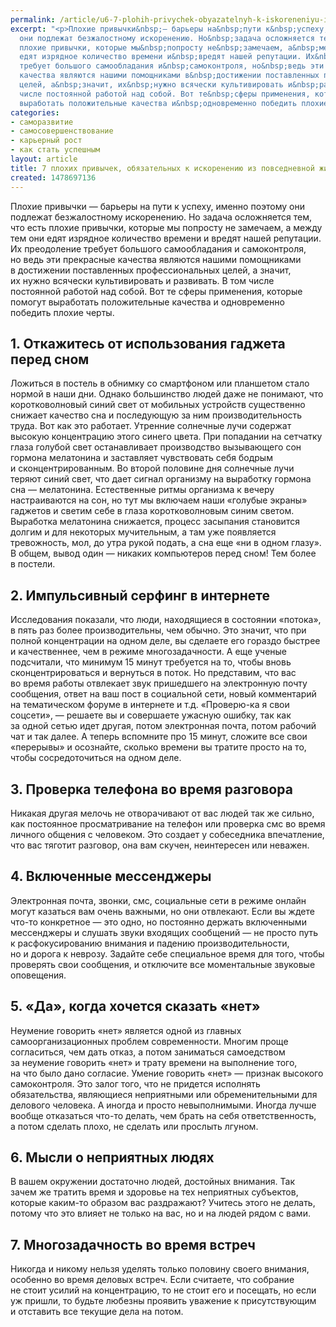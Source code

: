 ```yaml
---
permalink: /article/u6-7-plohih-privychek-obyazatelnyh-k-iskoreneniyu-iz-povsednevnoy-zhizni
excerpt: "<p>Плохие привычки&nbsp;— барьеры на&nbsp;пути к&nbsp;успеху, именно поэтому
  они подлежат безжалостному искоренению. Но&nbsp;задача осложняется тем, что есть
  плохие привычки, которые мы&nbsp;попросту не&nbsp;замечаем, а&nbsp;между тем они
  едят изрядное количество времени и&nbsp;вредят нашей репутации. Их&nbsp;преодоление
  требует большого самообладания и&nbsp;самоконтроля, но&nbsp;ведь эти прекрасные
  качества являются нашими помощниками в&nbsp;достижении поставленных профессиональных
  целей, а&nbsp;значит, их&nbsp;нужно всячески культивировать и&nbsp;развивать. В&nbsp;том
  числе постоянной работой над собой. Вот те&nbsp;сферы применения, которые помогут
  выработать положительные качества и&nbsp;одновременно победить плохие черты.</p>"
categories:
- саморазвитие
- самосовершенствование
- карьерный рост
- как стать успешным
layout: article
title: 7 плохих привычек, обязательных к искоренению из повседневной жизни
created: 1478697136
---
```

<p>Плохие привычки&nbsp;— барьеры на&nbsp;пути к&nbsp;успеху, именно поэтому они подлежат безжалостному искоренению. Но&nbsp;задача осложняется тем, что есть плохие привычки, которые мы&nbsp;попросту не&nbsp;замечаем, а&nbsp;между тем они едят изрядное количество времени и&nbsp;вредят нашей репутации. Их&nbsp;преодоление требует большого самообладания и&nbsp;самоконтроля, но&nbsp;ведь эти прекрасные качества являются нашими помощниками в&nbsp;достижении поставленных профессиональных целей, а&nbsp;значит, их&nbsp;нужно всячески культивировать и&nbsp;развивать. В&nbsp;том числе постоянной работой над собой. Вот те&nbsp;сферы применения, которые помогут выработать положительные качества и&nbsp;одновременно победить плохие черты.</p>
<h2>1. Откажитесь от&nbsp;использования гаджета перед сном</h2>
<p>Ложиться в&nbsp;постель в&nbsp;обнимку со&nbsp;смартфоном или планшетом стало нормой в&nbsp;наши дни. Однако большинство людей даже не&nbsp;понимают, что коротковолновый синий свет от&nbsp;мобильных устройств существенно снижает качество сна и&nbsp;последующую за&nbsp;ним производительность труда. Вот как это работает. Утренние солнечные лучи содержат высокую концентрацию этого синего цвета. При попадании на&nbsp;сетчатку глаза голубой свет останавливает производство вызывающего сон гормона мелатонина и&nbsp;заставляет чувствовать себя бодрым и&nbsp;сконцентрированным. Во&nbsp;второй половине дня солнечные лучи теряют синий свет, что дает сигнал организму на&nbsp;выработку гормона сна&nbsp;— мелатонина. Естественные ритмы организма к&nbsp;вечеру настраиваются на&nbsp;сон, но&nbsp;тут мы&nbsp;включаем наши «голубые экраны» гаджетов и&nbsp;светим себе в&nbsp;глаза коротковолновым синим светом. Выработка мелатонина снижается, процесс засыпания становится долгим и&nbsp;для некоторых мучительным, а&nbsp;там уже появляется тревожность, мол, до&nbsp;утра рукой подать, а&nbsp;сна еще «ни&nbsp;в&nbsp;одном глазу». В&nbsp;общем, вывод один&nbsp;— никаких компьютеров перед сном! Тем более в&nbsp;постели.</p>
<h2>2. Импульсивный серфинг в&nbsp;интернете</h2>
<p>Исследования показали, что люди, находящиеся в&nbsp;состоянии «потока», в&nbsp;пять раз более производительны, чем обычно. Это значит, что при полной концентрации на&nbsp;одном деле, вы&nbsp;сделаете его гораздо быстрее и&nbsp;качественнее, чем в&nbsp;режиме многозадачности. А&nbsp;еще ученые подсчитали, что минимум 15&nbsp;минут требуется на&nbsp;то, чтобы вновь сконцентрироваться и&nbsp;вернуться в&nbsp;поток. Но&nbsp;представим, что вас во&nbsp;время работы отвлекает звук пришедшего на&nbsp;электронную почту сообщения, ответ на&nbsp;ваш пост в&nbsp;социальной сети, новый комментарий на&nbsp;тематическом форуме в&nbsp;интернете и&nbsp;т.д. «Проверю-ка я&nbsp;свои соцсети»,&nbsp;— решаете вы&nbsp;и&nbsp;совершаете ужасную ошибку, так как за&nbsp;одной сетью идет другая, потом электронная почта, потом рабочий чат и&nbsp;так далее. А&nbsp;теперь вспомните про 15&nbsp;минут, сложите все свои «перерывы» и&nbsp;осознайте, сколько времени вы&nbsp;тратите просто на&nbsp;то, чтобы сосредоточиться на&nbsp;одном деле. </p>
<h2>3. Проверка телефона во&nbsp;время разговора</h2>
<p>Никакая другая мелочь не&nbsp;отворачивают от&nbsp;вас людей так&nbsp;же сильно, как постоянное просматривание на&nbsp;телефон или проверка смс во&nbsp;время личного общения с&nbsp;человеком. Это создает у&nbsp;собеседника впечатление, что вас тяготит разговор, она вам скучен, неинтересен или неважен. </p>
<h2>4. Включенные мессенджеры</h2>
<p>Электронная почта, звонки, смс, социальные сети в&nbsp;режиме онлайн могут казаться вам очень важными, но&nbsp;они отвлекают. Если вы&nbsp;ждете что-то конкретное&nbsp;— это одно, но&nbsp;постоянно держать включенными мессенджеры и&nbsp;слушать звуки входящих сообщений&nbsp;— не&nbsp;просто путь к&nbsp;расфокусированию внимания и&nbsp;падению производительности, но&nbsp;и&nbsp;дорога к&nbsp;неврозу. Задайте себе специальное время для того, чтобы проверять свои сообщения, и&nbsp;отключите все моментальные звуковые оповещения.</p>
<h2>5. «Да», когда хочется сказать «нет»</h2>
<p>Неумение говорить «нет» является одной из&nbsp;главных самоорганизационных проблем современности. Многим проще согласиться, чем дать отказ, а&nbsp;потом заниматься самоедством за&nbsp;неумение говорить «нет» и&nbsp;трату времени на&nbsp;выполнение того, на&nbsp;что было дано согласие. Умение говорить «нет»&nbsp;— признак высокого самоконтроля. Это залог того, что не&nbsp;придется исполнять обязательства, являющиеся неприятными или обременительными для делового человека. А&nbsp;иногда и&nbsp;просто невыполнимыми. Иногда лучше вообще отказаться что-то делать, чем брать на&nbsp;себя ответственность, а&nbsp;потом сделать плохо, не&nbsp;сделать или прослыть лгуном.</p>
<h2>6. Мысли о&nbsp;неприятных людях </h2>
<p>В&nbsp;вашем окружении достаточно людей, достойных внимания. Так зачем&nbsp;же тратить время и&nbsp;здоровье на&nbsp;тех неприятных субъектов, которые каким-то образом вас раздражают? Учитесь этого не&nbsp;делать, потому что это влияет не&nbsp;только на&nbsp;вас, но&nbsp;и&nbsp;на&nbsp;людей рядом с&nbsp;вами.</p>
<h2>7. Многозадачность во&nbsp;время встреч</h2>
<p>Никогда и&nbsp;никому нельзя уделять только половину своего внимания, особенно во&nbsp;время деловых встреч. Если считаете, что собрание не&nbsp;стоит усилий на&nbsp;концентрацию, то&nbsp;не&nbsp;стоит его и&nbsp;посещать, но&nbsp;если уж&nbsp;пришли, то&nbsp;будьте любезны проявить уважение к&nbsp;присутствующим и&nbsp;отставить все текущие дела на&nbsp;потом. </p>

